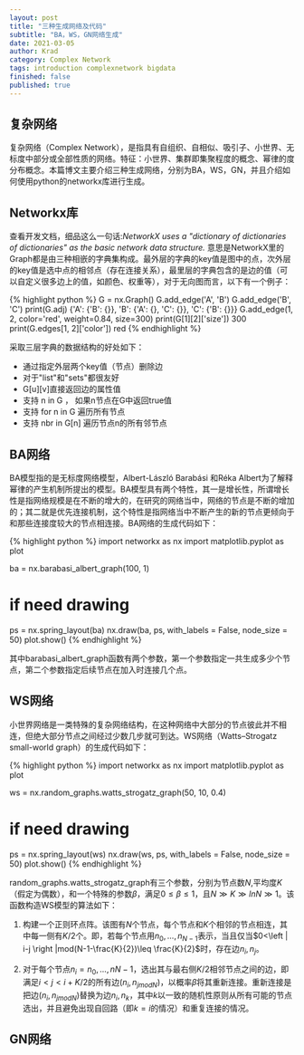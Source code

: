 ```yaml
---
layout: post
title: "三种生成网络及代码"
subtitle: "BA，WS，GN网络生成"
date: 2021-03-05
author: Krad
category: Complex Network
tags: introduction complexnetwork bigdata
finished: false
published: true
---
```


## 复杂网络

复杂网络（Complex Network），是指具有自组织、自相似、吸引子、小世界、无标度中部分或全部性质的网络。特征：小世界、集群即集聚程度的概念、幂律的度分布概念。本篇博文主要介绍三种生成网络，分别为BA，WS，GN，并且介绍如何使用python的networkx库进行生成。

## Networkx库

查看开发文档，细品这么一句话:<span class='evidence'>_NetworkX uses a "dictionary of dictionaries of dictionaries" as the basic network data structure._</span> 意思是NetworkX里的Graph都是由三种相嵌的字典集构成。最外层的字典的key值是图中的点，次外层的key值是选中点的相邻点（存在连接关系），最里层的字典包含的是边的值（可以自定义很多边上的值，如颜色、权重等），对于无向图而言，以下有一个例子：

{% highlight python %}
G = nx.Graph()
G.add_edge('A', 'B')
G.add_edge('B', 'C')
print(G.adj)
{'A': {'B': {}}, 'B': {'A': {}, 'C': {}}, 'C': {'B': {}}}
G.add_edge(1, 2, color='red', weight=0.84, size=300)
print(G[1][2]['size'])
300
print(G.edges[1, 2]['color'])
red
{% endhighlight %}

采取三层字典的数据结构的好处如下：

* 通过指定外层两个key值（节点）删除边
* 对于"list"和"sets"都很友好
* G[u][v]直接返回边的属性值
* 支持 n in G ， 如果n节点在G中返回true值
* 支持 for n in G 遍历所有节点
* 支持 nbr in G[n] 遍历节点n的所有邻节点

## BA网络

BA模型指的是无标度网络模型，Albert-László Barabási 和Réka Albert为了解释幂律的产生机制所提出的模型。BA模型具有两个特性，其一是增长性，所谓增长性是指网络规模是在不断的增大的，在研究的网络当中，网络的节点是不断的增加的；其二就是优先连接机制，这个特性是指网络当中不断产生的新的节点更倾向于和那些连接度较大的节点相连接。BA网络的生成代码如下：

{% highlight python %}
import networkx as nx
import matplotlib.pyplot as plot

ba = nx.barabasi_albert_graph(100, 1)

# if need drawing
ps = nx.spring_layout(ba)
nx.draw(ba, ps, with_labels = False, node_size = 50)
plot.show()
{% endhighlight %}

其中barabasi_albert_graph函数有两个参数，第一个参数指定一共生成多少个节点，第二个参数指定后续节点在加入时连接几个点。

## WS网络

小世界网络是一类特殊的复杂网络结构，在这种网络中大部分的节点彼此并不相连，但绝大部分节点之间经过少数几步就可到达。WS网络（Watts–Strogatz small-world graph）的生成代码如下：

{% highlight python %}
import networkx as nx
import matplotlib.pyplot as plot

ws = nx.random_graphs.watts_strogatz_graph(50, 10, 0.4)

# if need drawing
ps = nx.spring_layout(ws)
nx.draw(ws, ps, with_labels = False, node_size = 50)
plot.show()
{% endhighlight %}

random_graphs.watts_strogatz_graph有三个参数，分别为节点数$N$,平均度$K$（假定为偶数），和一个特殊的参数$\beta$，满足$0 \leq \beta \leq1$，且$N \gg K \gg lnN \gg 1$。该函数构造WS模型的算法如下：

1. 构建一个正则环点阵。该图有$N$个节点，每个节点和$K$个相邻的节点相连，其中每一侧有$K/2$个。即，若每个节点用$n_0,...,n_{N-1}$表示，当且仅当<span>$0<\left | i-j \right |mod(N-1-\frac{K}{2})\leq \frac{K}{2}$</span>时，存在边$n_i,n_j$。

2. 对于每个节点$n_i=n_0,...,n{N-1}$，选出其与最右侧$K/2$相邻节点之间的边，即满足$i < j < i+K/2$的所有边$(n_i,n_{j mod N})$，以概率$\beta$将其重新连接。重新连接是把边$(n_i,n_{j mod N})$替换为边$n_i,n_k$，其中$k$以一致的随机性原则从所有可能的节点选出，并且避免出现自回路（即$k=i$的情况）和重复连接的情况。

## GN网络

